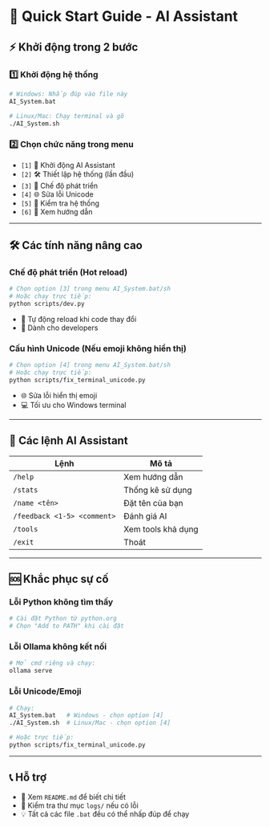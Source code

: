 # 🚀 Quick Start Guide - AI Assistant

## ⚡ Khởi động trong 2 bước

### 1️⃣ **Khởi động hệ thống**
```bash
# Windows: Nhấp đúp vào file này
AI_System.bat

# Linux/Mac: Chạy terminal và gõ
./AI_System.sh
```

### 2️⃣ **Chọn chức năng trong menu**
- `[1]` 🚀 Khởi động AI Assistant  
- `[2]` 🛠️ Thiết lập hệ thống (lần đầu)
- `[3]` 🔧 Chế độ phát triển
- `[4]` 🌐 Sửa lỗi Unicode
- `[5]` 🧪 Kiểm tra hệ thống
- `[6]` 📖 Xem hướng dẫn

---

## 🛠️ Các tính năng nâng cao

### **Chế độ phát triển** (Hot reload)
```bash
# Chọn option [3] trong menu AI_System.bat/sh
# Hoặc chạy trực tiếp:
python scripts/dev.py
```
- 🔄 Tự động reload khi code thay đổi
- 🔧 Dành cho developers

### **Cấu hình Unicode** (Nếu emoji không hiển thị)
```bash  
# Chọn option [4] trong menu AI_System.bat/sh
# Hoặc chạy trực tiếp:
python scripts/fix_terminal_unicode.py
```
- 🌐 Sửa lỗi hiển thị emoji
- 💻 Tối ưu cho Windows terminal

---

## 🎯 Các lệnh AI Assistant

| Lệnh | Mô tả |
|------|--------|
| `/help` | Xem hướng dẫn |
| `/stats` | Thống kê sử dụng |
| `/name <tên>` | Đặt tên của bạn |
| `/feedback <1-5> <comment>` | Đánh giá AI |
| `/tools` | Xem tools khả dụng |
| `/exit` | Thoát |

---

## 🆘 Khắc phục sự cố

### **Lỗi Python không tìm thấy**
```bash
# Cài đặt Python từ python.org
# Chọn "Add to PATH" khi cài đặt
```

### **Lỗi Ollama không kết nối**
```bash
# Mở cmd riêng và chạy:
ollama serve
```

### **Lỗi Unicode/Emoji**
```bash
# Chạy:
AI_System.bat   # Windows - chọn option [4]
./AI_System.sh  # Linux/Mac - chọn option [4]

# Hoặc trực tiếp:
python scripts/fix_terminal_unicode.py
```

---

## 📞 Hỗ trợ

- 📖 Xem `README.md` để biết chi tiết
- 🔧 Kiểm tra thư mục `logs/` nếu có lỗi
- 💡 Tất cả các file `.bat` đều có thể nhấp đúp để chạy
